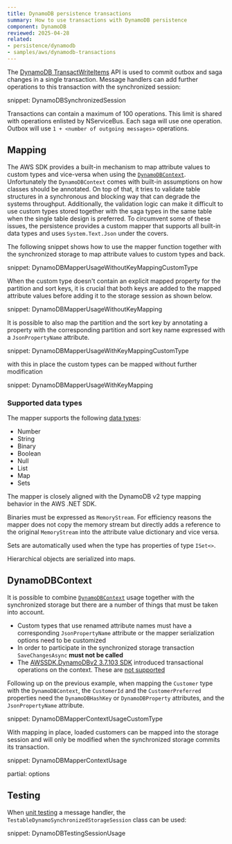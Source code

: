 ```yaml
---
title: DynamoDB persistence transactions
summary: How to use transactions with DynamoDB persistence
component: DynamoDB
reviewed: 2025-04-28
related:
- persistence/dynamodb
- samples/aws/dynamodb-transactions
---
```


The [DynamoDB TransactWriteItems](https://docs.aws.amazon.com/amazondynamodb/latest/developerguide/transactions.html) API is used to commit outbox and saga changes in a single transaction. Message handlers can add further operations to this transaction with the synchronized session:

snippet: DynamoDBSynchronizedSession

Transactions can contain a maximum of 100 operations. This limit is shared with operations enlisted by NServiceBus. Each saga will use one operation. Outbox will use `1 + <number of outgoing messages>` operations.

## Mapping

The AWS SDK provides a built-in mechanism to map attribute values to custom types and vice-versa when using the [`DynamoDBContext`](https://docs.aws.amazon.com/amazondynamodb/latest/developerguide/DotNetDynamoDBContext.html). Unfortunately the `DynamoDBContext` comes with built-in assumptions on how classes should be annotated. On top of that, it tries to validate table structures in a synchronous and blocking way that can degrade the systems throughput. Additionally, the validation logic can make it difficult to use custom types stored together with the saga types in the same table when the single table design is preferred. To circumvent some of these issues, the persistence provides a custom mapper that supports all built-in data types and uses `System.Text.Json` under the covers.

The following snippet shows how to use the mapper function together with the synchronized storage to map attribute values to custom types and back.

snippet: DynamoDBMapperUsageWithoutKeyMappingCustomType

When the custom type doesn't contain an explicit mapped property for the partition and sort keys, it is crucial that both keys are added to the mapped attribute values before adding it to the storage session as shown below.

snippet: DynamoDBMapperUsageWithoutKeyMapping

It is possible to also map the partition and the sort key by annotating a property with the corresponding partition and sort key name expressed with a `JsonPropertyName` attribute.

snippet: DynamoDBMapperUsageWithKeyMappingCustomType

with this in place the custom types can be mapped without further modification

snippet: DynamoDBMapperUsageWithKeyMapping

### Supported data types

The mapper supports the following [data types](https://docs.aws.amazon.com/amazondynamodb/latest/developerguide/HowItWorks.NamingRulesDataTypes.html#HowItWorks.DataTypes):

- Number
- String
- Binary
- Boolean
- Null
- List
- Map
- Sets

The mapper is closely aligned with the DynamoDB v2 type mapping behavior in the AWS .NET SDK.

Binaries must be expressed as `MemoryStream`. For efficiency reasons the mapper does not copy the memory stream but directly adds a reference to the original `MemoryStream` into the attribute value dictionary and vice versa.

Sets are automatically used when the type has properties of type `ISet<>`.

Hierarchical objects are serialized into maps.

## DynamoDBContext

It is possible to combine [`DynamoDBContext`](https://docs.aws.amazon.com/amazondynamodb/latest/developerguide/DotNetDynamoDBContext.html) usage together with the synchronized storage but there are a number of things that must be taken into account.

- Custom types that use renamed attribute names must have a corresponding `JsonPropertyName` attribute or the mapper serialization options need to be customized
- In order to participate in the synchronized storage transaction `SaveChangesAsync` **must not be called**
- The [AWSSDK.DynamoDBv2 3.7.103 SDK](https://www.nuget.org/packages/AWSSDK.DynamoDBv2/3.7.103) introduced transactional operations on the context. These are [not supported](https://github.com/Particular/NServiceBus.Persistence.DynamoDB/issues/328)

Following up on the previous example, when mapping the `Customer` type with the `DynamoDBContext`, the `CustomerId` and the `CustomerPreferred` properties need the `DynamoDBHashKey` or `DynamoDBProperty` attributes, and the `JsonPropertyName` attribute.

snippet: DynamoDBMapperContextUsageCustomType

With mapping in place, loaded customers can be mapped into the storage session and will only be modified when the synchronized storage commits its transaction.

snippet: DynamoDBMapperContextUsage

partial: options

## Testing

When [unit testing](/samples/unit-testing/) a message handler, the `TestableDynamoSynchronizedStorageSession` class can be used:

snippet: DynamoDBTestingSessionUsage
